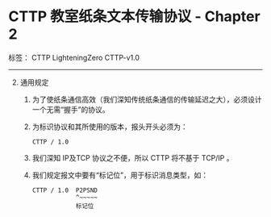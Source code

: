 # CTTP 教室纸条文本传输协议 - Chapter 2

标签： CTTP LighteningZero CTTP-v1.0

---

2. 通用规定

    1. 为了使纸条通信高效（我们深知传统纸条通信的传输延迟之大），必须设计一个无需“握手”的协议。

    1. 为标识协议和其所使用的版本，报头开头必须为：
        ```text
        CTTP / 1.0
        ```

    1. 我们深知 IP及TCP 协议之不便，所以 CTTP 将不基于 TCP/IP 。

    1. 我们规定报文中要有“标记位”，用于标识消息类型，如：
        ```text
        CTTP / 1.0  P2PSND
                    ^~~~~~
                    标记位
        ```
